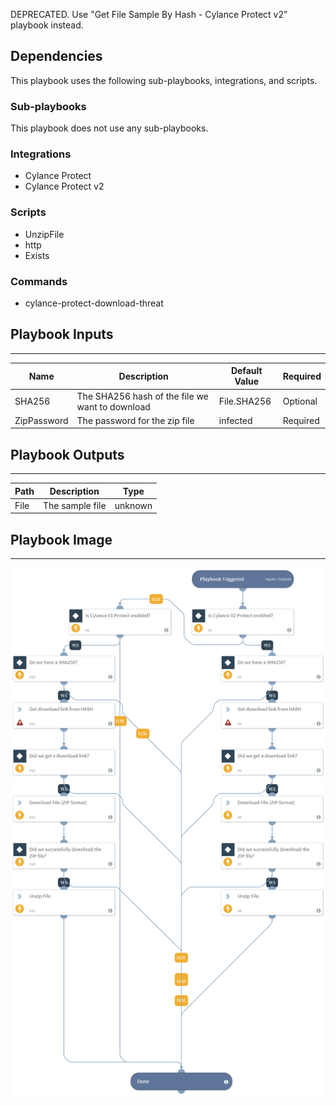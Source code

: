 DEPRECATED. Use "Get File Sample By Hash - Cylance Protect v2" playbook instead.

## Dependencies
This playbook uses the following sub-playbooks, integrations, and scripts.

### Sub-playbooks
This playbook does not use any sub-playbooks.

### Integrations
* Cylance Protect
* Cylance Protect v2

### Scripts
* UnzipFile
* http
* Exists

### Commands
* cylance-protect-download-threat

## Playbook Inputs
---

| **Name** | **Description** | **Default Value** | **Required** |
| --- | --- | --- | --- |
| SHA256 | The SHA256 hash of the file we want to download | File.SHA256 | Optional |
| ZipPassword | The password for the zip file | infected | Required |

## Playbook Outputs
---

| **Path** | **Description** | **Type** |
| --- | --- | --- |
| File | The sample file | unknown |

## Playbook Image
---
![Get File Sample By Hash - Cylance Protect](https://raw.githubusercontent.com/demisto/content/22f953929c45f43cda2f692855fa4a652bc3eb44/Packs/Cylance_Protect/doc_files/Get_File_Sample_By_Hash_-_Cylance_Protect.png)